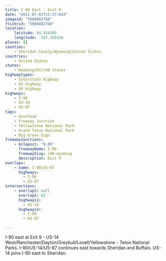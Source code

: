 ```yaml
---
title: I-90 East - Exit 9
date: "2011-07-03T11:37:04Z"
imageid: "5906882768"
flickrid: "5906882768"
location:
    latitude: 44.916309
    longitude: -107.160316
places: []
counties:
    - Sheridan County|Wyoming|United States
countries:
    - United States
states:
    - Wyoming|United States
highwaytypes:
    - Interstate Highway
    - US Highway
    - US Highway
highways:
    - I-90
    - US-14
    - US-87
tags:
    - Overhead
    - Freeway Junction
    - Yellowstone National Park
    - Grand Teton National Park
    - Big Green Sign
freewayJunctions:
    - milepost: "9.88"
      freewayName: I-90
      freewaySlug: i90-wyoming
      description: Exit 9
overlaps:
    - name: I-90/US-87
      highways:
        - I-90
        - US-87
intersections:
    - overlap1: null
      overlap2: 83
      highways1:
        - US-14
      highways2:
        - I-90
        - US-87

---
```

I-90 east at Exit 9 - US-14 West/Ranchester/Dayton/Greybull/Lovell/Yellowstone - Teton National Parks.  I-90/US-14/US-87 continues east towards Sheridan and Buffalo.  US-14 joins I-90 east to Sheridan.